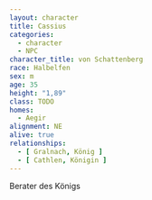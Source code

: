 ```yaml
---
layout: character
title: Cassius
categories:
  - character
  - NPC
character_title: von Schattenberg
race: Halbelfen
sex: m
age: 35
height: "1,89"
class: TODO
homes:
  - Aegir
alignment: NE
alive: true
relationships:
  - [ Gralnach, König ]
  - [ Cathlen, Königin ]
---
```


Berater des Königs 